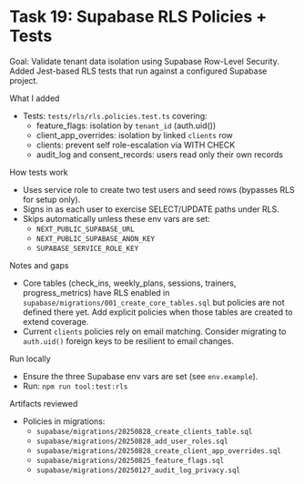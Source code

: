 # Task 19: Supabase RLS Policies + Tests

Goal: Validate tenant data isolation using Supabase Row-Level Security. Added Jest-based RLS tests that run against a configured Supabase project.

What I added
- Tests: `tests/rls/rls.policies.test.ts` covering:
  - feature_flags: isolation by `tenant_id` (auth.uid())
  - client_app_overrides: isolation by linked `clients` row
  - clients: prevent self role-escalation via WITH CHECK
  - audit_log and consent_records: users read only their own records

How tests work
- Uses service role to create two test users and seed rows (bypasses RLS for setup only).
- Signs in as each user to exercise SELECT/UPDATE paths under RLS.
- Skips automatically unless these env vars are set:
  - `NEXT_PUBLIC_SUPABASE_URL`
  - `NEXT_PUBLIC_SUPABASE_ANON_KEY`
  - `SUPABASE_SERVICE_ROLE_KEY`

Notes and gaps
- Core tables (check_ins, weekly_plans, sessions, trainers, progress_metrics) have RLS enabled in `supabase/migrations/001_create_core_tables.sql` but policies are not defined there yet. Add explicit policies when those tables are created to extend coverage.
- Current `clients` policies rely on email matching. Consider migrating to `auth.uid()` foreign keys to be resilient to email changes.

Run locally
- Ensure the three Supabase env vars are set (see `env.example`).
- Run: `npm run tool:test:rls`

Artifacts reviewed
- Policies in migrations:
  - `supabase/migrations/20250828_create_clients_table.sql`
  - `supabase/migrations/20250828_add_user_roles.sql`
  - `supabase/migrations/20250828_create_client_app_overrides.sql`
  - `supabase/migrations/20250825_feature_flags.sql`
  - `supabase/migrations/20250127_audit_log_privacy.sql`

